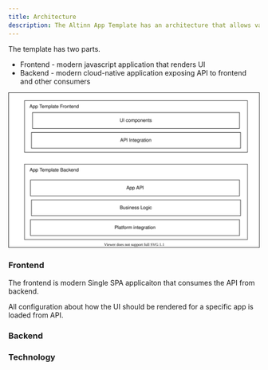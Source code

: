 ```yaml
---
title: Architecture
description: The Altinn App Template has an architecture that allows various frameworks and technologies to realize it.
---
```


The template has two parts.

- Frontend - modern javascript application that renders UI
- Backend - modern cloud-native application exposing API to frontend and other consumers

![App architecture](architecture.app.drawio.svg "App architecture")

### Frontend

The frontend is modern Single SPA applicaiton that consumes the API from backend.

All configuration about how the UI should be rendered for a specific app is loaded from API.

### Backend 




### Technology


